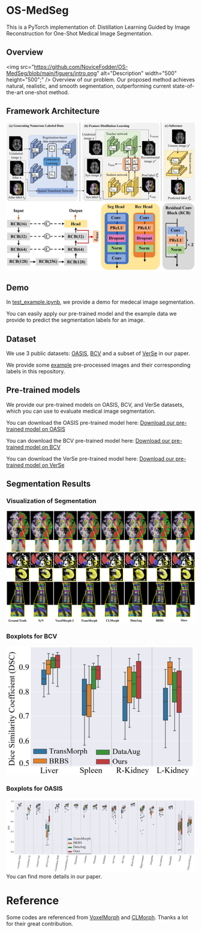 # OS-MedSeg
This is a PyTorch implementation of: Distillation Learning Guided by Image Reconstruction for One-Shot Medical Image Segmentation.
## Overview 
<img src="https://github.com/NoviceFodder/OS-MedSeg/blob/main/figuers/intro.png" alt="Description" width="500" height="500";" />
Overview of our problem. Our proposed method achieves natural, realistic, and smooth segmentation, outperforming current state-of-the-art one-shot method.
## Framework Architecture
![image](https://github.com/NoviceFodder/OS-MedSeg/blob/main/figuers/Framework.png)
![image](https://github.com/NoviceFodder/OS-MedSeg/blob/main/figuers/unet_detail.png)
## Demo
In [test_example.ipynb](https://github.com/NoviceFodder/OS-MedSeg/blob/main/test_example.ipynb), we provide a demo for medecal image segmentation. 

You can easily apply our pre-trained model and the example data we provide to predict the segmentation labels for an image.
## Dataset
We use 3 public datasets: [OASIS](https://github.com/adalca/medical-datasets/blob/master/neurite-oasis.md), [BCV](https://cloud.imi.uni-luebeck.de/s/nAHdcPDPbBsNrgX/download) and a subset of [VerSe](https://github.com/anjany/verse) in our paper. 

We provide some [example](https://github.com/NoviceFodder/OS-MedSeg/tree/main/data) pre-processed images and their corresponding labels in this repository.
## Pre-trained models
We provide our pre-trained models on OASIS, BCV, and VerSe datasets, which you can use to evaluate medical image segmentation.

You can download the OASIS pre-trained model here: [Download our pre-trained model on OASIS](https://drive.google.com/file/d/1zEt8aLy22FMb2lGZnYRT4u2B2cEIeeX4/view?usp=drive_link)

You can download the BCV pre-trained model here: [Download our pre-trained model on BCV](https://drive.google.com/file/d/1CjGejST1QTAJ715qtly_IHX_bXzoIPtR/view?usp=drive_link)

You can download the VerSe pre-trained model here: [Download our pre-trained model on VerSe](https://drive.google.com/file/d/1sHApcMk8ZMmIhI-S_Jk32YEf7nyKcZyx/view?usp=drive_link)
## Segmentation Results
### Visualization of Segmentation
![image](https://github.com/NoviceFodder/OS-MedSeg/blob/main/figuers/res_main.png)
### Boxplots for BCV
![image](https://github.com/NoviceFodder/OS-MedSeg/blob/main/figuers/bcv_boxplots.png)
### Boxplots for OASIS
![image](https://github.com/NoviceFodder/OS-MedSeg/blob/main/figuers/OASIS_boxplots.png)
You can find more details in our paper.
# Reference
Some codes are referenced from [VoxelMorph](https://github.com/voxelmorph/voxelmorph) and [CLMorph](https://github.com/lihaoliu-cambridge/unsupervised-medical-image-segmentation). Thanks a lot for their great contribution.

